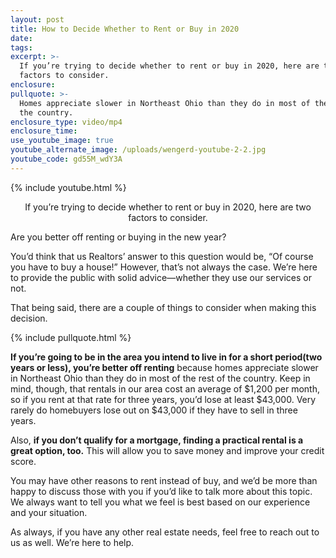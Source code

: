 ```yaml
---
layout: post
title: How to Decide Whether to Rent or Buy in 2020
date:
tags:
excerpt: >-
  If you’re trying to decide whether to rent or buy in 2020, here are two
  factors to consider.
enclosure:
pullquote: >-
  Homes appreciate slower in Northeast Ohio than they do in most of the rest of
  the country.
enclosure_type: video/mp4
enclosure_time:
use_youtube_image: true
youtube_alternate_image: /uploads/wengerd-youtube-2-2.jpg
youtube_code: gd55M_wdY3A
---
```


{% include youtube.html %}<center>If you’re trying to decide whether to rent or buy in 2020, here are two factors to consider.</center>

Are you better off renting or buying in the new year?

You’d think that us Realtors’ answer to this question would be, “Of course you have to buy a house\!” However, that’s not always the case. We’re here to provide the public with solid advice—whether they use our services or not.&nbsp;

That being said, there are a couple of things to consider when making this decision.&nbsp;

{% include pullquote.html %}

**If you’re going to be in the area you intend to live in for a short period(two years or less), you’re better off renting** because homes appreciate slower in Northeast Ohio than they do in most of the rest of the country. Keep in mind, though, that rentals in our area cost an average of $1,200 per month, so if you rent at that rate for three years, you’d lose at least $43,000. Very rarely do homebuyers lose out on $43,000 if they have to sell in three years.&nbsp;

Also, **if you don’t qualify for a mortgage, finding a practical rental is a great option, too.** This will allow you to save money and improve your credit score.

You may have other reasons to rent instead of buy, and we’d be more than happy to discuss those with you if you’d like to talk more about this topic. We always want to tell you what we feel is best based on our experience and your situation.&nbsp;

As always, if you have any other real estate needs, feel free to reach out to us as well. We’re here to help.&nbsp;